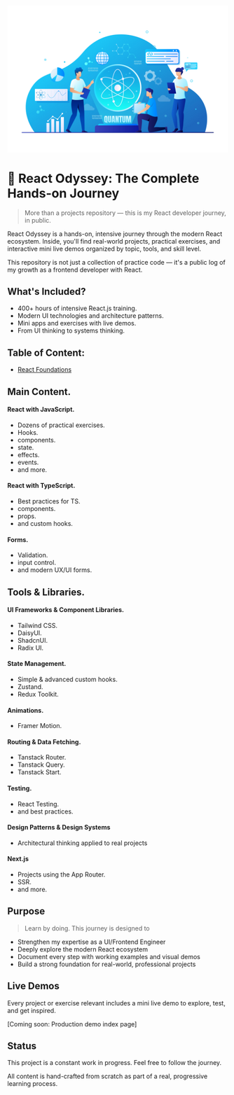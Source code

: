 ![react image](head-image.jpg)

# 🚀 React Odyssey: The Complete Hands-on Journey

> More than a projects repository — this is my React developer journey, in public.

React Odyssey is a hands-on, intensive journey through the modern React ecosystem. Inside, you'll find real-world projects, practical exercises, and interactive mini live demos organized by topic, tools, and skill level.

This repository is not just a collection of practice code — it's a public log of my growth as a frontend developer with React.

## What's Included?
-   400+ hours of intensive React.js training.
-   Modern UI technologies and architecture patterns.
-   Mini apps and exercises with live demos.
-   From UI thinking to systems thinking.

## Table of Content:

- [React Foundations](react-foundation/README.md)

## Main Content.

#### React with JavaScript.

* Dozens of practical exercises.
* Hooks.
* components.
* state.
* effects.
* events.
* and more.

#### React with TypeScript.

* Best practices for TS.
* components.
* props.
* and custom hooks.

#### Forms.

* Validation.
* input control.
* and modern UX/UI forms.

## Tools & Libraries.

#### UI Frameworks & Component Libraries.

* Tailwind CSS.
* DaisyUI.
* ShadcnUI.
* Radix UI.

#### State Management.

* Simple & advanced custom hooks.
* Zustand.
* Redux Toolkit.

#### Animations.

* Framer Motion.

#### Routing & Data Fetching.

* Tanstack Router.
* Tanstack Query.
* Tanstack Start.

#### Testing.

* React Testing.
* and best practices.

#### Design Patterns & Design Systems

* Architectural thinking applied to real projects

#### Next.js

* Projects using the App Router.
* SSR.
* and more.

## Purpose

> Learn by doing. This journey is designed to

* Strengthen my expertise as a UI/Frontend Engineer
* Deeply explore the modern React ecosystem
* Document every step with working examples and visual demos
* Build a strong foundation for real-world, professional projects

## Live Demos

Every project or exercise relevant includes a mini live demo to explore, test, and get inspired.

[Coming soon: Production demo index page]

## Status

This project is a constant work in progress. Feel free to follow the journey.

All content is hand-crafted from scratch as part of a real, progressive learning process.